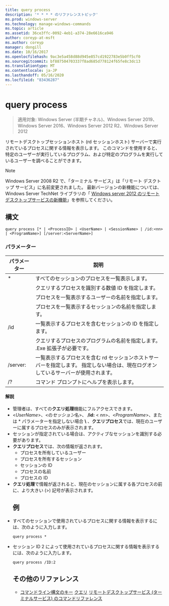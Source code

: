 ```yaml
---
title: query process
description: '* * * * のリファレンストピック'
ms.prod: windows-server
ms.technology: manage-windows-commands
ms.topic: article
ms.assetid: 36ce3ffc-0092-4eb1-a374-28e6616ca946
author: coreyp-at-msft
ms.author: coreyp
manager: dongill
ms.date: 10/16/2017
ms.openlocfilehash: 9ac3e5a458d88d945e857cd1922783e5b0ff5cf0
ms.sourcegitcommit: bf887504703337f8ad685d778124f65fe8c3dc13
ms.translationtype: MT
ms.contentlocale: ja-JP
ms.lasthandoff: 05/16/2020
ms.locfileid: "83436287"
---
```

# <a name="query-process"></a>query process

> 適用対象: Windows Server (半期チャネル)、Windows Server 2019、Windows Server 2016、Windows Server 2012 R2、Windows Server 2012

リモートデスクトップセッションホスト (rd セッションホスト) サーバーで実行されているプロセスに関する情報を表示します。
このコマンドを使用すると、特定のユーザーが実行しているプログラム、および特定のプログラムを実行しているユーザーを調べることができます。

> [!NOTE]
> Windows Server 2008 R2 で、「ターミナル サービス」は「リモート デスクトップ サービス」に名前変更されました。 最新バージョンの新機能については、Windows Server TechNet ライブラリの「 [Windows server 2012 のリモートデスクトップサービスの新機能](https://technet.microsoft.com/library/hh831527)」を参照してください。
> ## <a name="syntax"></a>構文
> ```
> query process [* | <ProcessID> | <UserName> | <SessionName> | /id:<nn> | <ProgramName>] [/server:<ServerName>]
> ```
> ### <a name="parameters"></a>パラメーター
>
> |      パラメーター       |                                                                 説明                                                                  |
> |----------------------|----------------------------------------------------------------------------------------------------------------------------------------------|
> |          \*          |                                                    すべてのセッションのプロセスを一覧表示します。                                                     |
> |     <ProcessID>      |                                   クエリするプロセスを識別する数値 ID を指定します。                                   |
> |      <UserName>      |                                       プロセスを一覧表示するユーザーの名前を指定します。                                       |
> |    <SessionName>     |                                     プロセスを一覧表示するセッションの名前を指定します。                                      |
> |       /id<nn>       |                                      一覧表示するプロセスを含むセッションの ID を指定します。                                       |
> |    <ProgramName>     |                     クエリするプロセスのプログラムの名前を指定します。 .Exe 拡張子が必要です。                     |
> | /server:<ServerName> | 一覧表示するプロセスを含む rd セッションホストサーバーを指定します。 指定しない場合は、現在ログオンしているサーバーが使用されます。 |
> |          /?          |                                                     コマンド プロンプトにヘルプを表示します。                                                     |
>
>#### <a name="remarks"></a>解説
> - 管理者は、すべての**クエリ処理**機能にフルアクセスできます。
> - <*UserName*>、<の*セッション*名>、 **/id:** < *nn*>、<*ProgramName*>、または * パラメーターを指定しない場合 **\\** 、**クエリプロセス**では、現在のユーザーに属するプロセスのみが表示されます。
> - セッションが指定されている場合は、アクティブなセッションを識別する必要があります。
> - **クエリプロセス**では、次の情報が返されます。
>   -   プロセスを所有しているユーザー
>   -   プロセスを所有するセッション
>   -   セッションの ID
>   -   プロセスの名前
>   -   プロセスの ID
> - **クエリ処理**で情報が返されると、現在のセッションに属する各プロセスの前に、より大きい (>) 記号が表示されます。
>   ## <a name="examples"></a>例
> - すべてのセッションで使用されているプロセスに関する情報を表示するには、次のように入力します。
>   ```
>   query process *
>   ```
> - セッション ID 2 によって使用されているプロセスに関する情報を表示するには、次のように入力します。
>   ```
>   query process /ID:2
>   ```
>   ## <a name="additional-references"></a>その他のリファレンス
>   - [コマンドライン構文のキー](command-line-syntax-key.md) 
>   [クエリ](query.md) 
>   [リモートデスクトップサービス (ターミナルサービス) のコマンドリファレンス](remote-desktop-services-terminal-services-command-reference.md)
